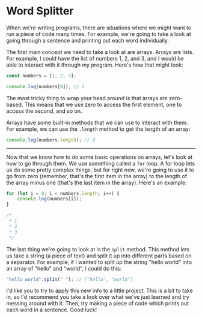 # Word Splitter
When we're writing programs, there are situations where we might want to run a piece of code many times. For example, we're going to take a look at going through a sentence and printing out each word individually.

The first main concept we need to take a look at are arrays. Arrays are lists. For example, I could have the list of numbers 1, 2, and 3, and I would be able to interact with it through my program. Here's how that might look:
```js
const numbers = [1, 2, 3];

console.log(numbers[0]); // 1
```

The most tricky thing to wrap your head around is that arrays are zero-based. This means that we use zero to access the first element, one to access the second, and so on.

Arrays have some built-in methods that we can use to interact with them. For example, we can use the `.length` method to get the length of an array:
```js
console.log(numbers.length); // 3
```

---

Now that we know how to do some basic operations on arrays, let's look at how to go through them. We use something called a `for` loop. A for loop lets us do some pretty complex things, but for right now, we're going to use it to go from zero (remember, that's the first item in the array) to the length of the array minus one (that's the last item in the array). Here's an example:
```js
for (let i = 0; i < numbers.length; i++) {
    console.log(numbers[i]);
}

/*
 * 1
 * 2
 * 3
 */
```

The last thing we're going to look at is the `split` method. This method lets us take a string (a piece of text) and split it up into different parts based on a separator. For example, if I wanted to split up the string "hello world" into an array of "hello" and "world", I could do this:
```js
"hello world".split(" "); // ["hello", "world"]
```

I'd like you to try to apply this new info to a little project. This is a bit to take in, so I'd recommend you take a look over what we've just learned and try messing around with it. Then, try making a piece of code which prints out each word in a sentence. Good luck!